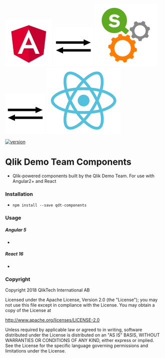 ![Angular](assets/angular.png "Angular")
![Arrows](assets/if_arrow_7_393270.png "Arrows")
![Qlik Sense](assets/QS_Engine.jpg "Qlik Sense")
![Arrows](assets/if_arrow_7_393270.png "Arrows")
![React](assets/react.png "React")

[![version](http://img.shields.io/badge/version-1.0.1-brightgreen.svg?style=plastic)]()

# Qlik Demo Team Components

- Qlik-powered components built by the Qlik Demo Team. For use with Angular2+ and React

### Installation
- `npm install --save qdt-components`

### Usage

##### Angular 5
-

##### React 16
-


### Copyright

Copyright 2018 QlikTech International AB

Licensed under the Apache License, Version 2.0 (the "License"); you may not use this file except in compliance with the License. You may obtain a copy of the License at    

http://www.apache.org/licenses/LICENSE-2.0

Unless required by applicable law or agreed to in writing, software distributed under the License is distributed on an "AS IS" BASIS, WITHOUT WARRANTIES OR CONDITIONS OF ANY KIND, either express or implied. See the License for the specific language governing permissions and limitations under the License.

